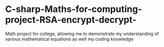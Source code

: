 # C-sharp-Maths-for-computing-project-RSA-encrypt-decrypt-
Math project for college, allowing me to demonstrate my understanding of various mathematical equations as well my coding knowledge
